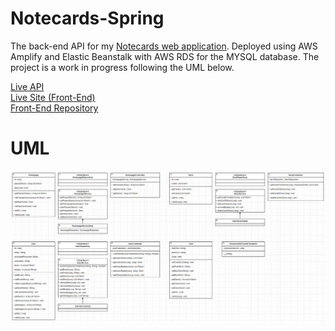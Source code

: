 # Notecards-Spring
The back-end API for my [Notecards web application](https://github.com/michael-mcmasters/Notecards). Deployed using AWS Amplify and Elastic Beanstalk with AWS RDS for the MYSQL database.
The project is a work in progress following the UML below.

[Live API](http://springbootnotecardsrds-env.eba-bqdsyfni.us-east-1.elasticbeanstalk.com/cards) <br>
[Live Site (Front-End)](https://master.d2u3nakn42rssp.amplifyapp.com/) <br>
[Front-End Repository](https://github.com/michael-mcmasters/Notecards) <br>

# UML
<img src="./src/main/resources/images/uml.png" />
